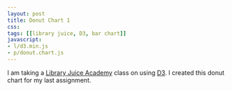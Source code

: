 ```yaml
---
layout: post
title: Donut Chart 1
css:
tags: [[library juice, D3, bar chart]]
javascript:
- l/d3.min.js
- p/donut.chart.js
---
```

<style>
	.center-text {
      font-size: 50px;
  }
</style>

<div id="chart"></div>

I am taking a [Library Juice Academy](http://libraryjuiceacademy.com/) class on using [D3](http://d3js.org/). I created this donut chart for my last assignment.